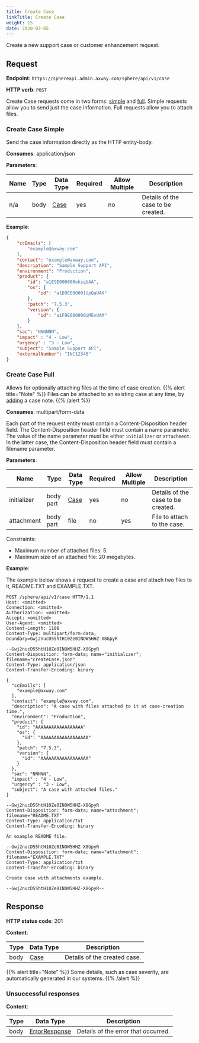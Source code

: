 ```yaml
---
title: Create Case
linkTitle: Create Case
weight: 15
date: 2020-03-05
---
```


Create a new support case or customer enhancement request.

## Request

**Endpoint**: `https://sphereapi.admin.axway.com/sphere/api/v1/case`

**HTTP verb**: `POST`

Create Case requests come in two forms: [simple](#create-case-simple) and [full](#create-case-full).
Simple requests allow you to send just the case information. Full requests allow you to attach files.

### Create Case Simple

Send the case information directly as the HTTP entity-body.

**Consumes**: application/json

**Parameters**:

| Name | Type | Data Type                                  | Required | Allow Multiple | Description |
|------|------|--------------------------------------------|----------|----------------|-------------|
| n/a  | body | [Case](/docs/shared_services/supportapi/formats/create_case_req/#case) |      yes |             no | Details of the case to be created. |

**Example**:

```json
{
    "ccEmails": [
        "example@axway.com"
    ],
    "contact": "example@axway.com",
    "description": "Sample Support API",
    "environment": "Production",
    "product": {
        "id": "a1E9E000000oksqUAA",
        "os": {
            "id": "a1D9E000001UpQaUAK"
        },
        "patch": "7.5.3",
        "version": {
            "id": "a1F9E000000iMEvUAM"
        }
    },
    "sac": "NNNNNN",
    "impact" : "4 - Low",
    "urgency" : "3 - Low",
    "subject": "Sample Support API",
    "externalNumber": "INC12345"
}
```

### Create Case Full

Allows for optionally attaching files at the time of case creation.
{{% alert title="Note" %}}
Files can be attached to an existing case at any time, by [adding](/docs/shared_services/supportapi/methods/add_note/#add-note-full) a case note.
{{% /alert %}}

**Consumes**: multipart/form-data

Each part of the request entity must contain a Content-Disposition header field. The Content-Disposition header field must contain a name parameter. The value of the name parameter must be either `initializer` or `attachment`. In the latter case, the Content-Disposition header field must contain a filename parameter.

**Parameters**:

| Name        | Type      | Data Type                                  | Required | Allow Multiple | Description |
|-------------|-----------|--------------------------------------------|----------|----------------|-------------|
| initializer | body part | [Case](/docs/shared_services/supportapi/formats/create_case_req/#case) |      yes |             no | Details of the case to be created. |
| attachment  | body part | file                                       |       no |            yes | File to attach to the case. |

Constraints:

* Maximum number of attached files: 5.
* Maximum size of an attached file: 20 megabytes.

**Example**:

The example below shows a request to create a case and attach two files to it, README.TXT and EXAMPLE.TXT.

```
POST /sphere/api/v1/case HTTP/1.1
Host: <omitted>
Connection: <omitted>
Authorization: <omitted>
Accept: <omitted>
User-Agent: <omitted>
Content-Length: 1106
Content-Type: multipart/form-data; boundary=Gwj2nucD55htH10Ze0INOW5HHZ-X8GpyR

--Gwj2nucD55htH10Ze0INOW5HHZ-X8GpyR
Content-Disposition: form-data; name="initializer"; filename="createCase.json"
Content-Type: application/json
Content-Transfer-Encoding: binary

{
  "ccEmails": [
    "example@axway.com"
  ],
  "contact": "example@axway.com",
  "description": "A case with files attached to it at case-creation time.",
  "environment": "Production",
  "product": {
    "id": "AAAAAAAAAAAAAAAAAA"
    "os": {
      "id": "AAAAAAAAAAAAAAAAAA"
    },
    "patch": "7.5.3",
    "version": {
      "id": "AAAAAAAAAAAAAAAAAA"
    }
  },
  "sac": "NNNNN",
  "impact" : "4 - Low",
  "urgency" : "3 - Low",
  "subject": "A case with attached files."
}

--Gwj2nucD55htH10Ze0INOW5HHZ-X8GpyR
Content-Disposition: form-data; name="attachment"; filename="README.TXT"
Content-Type: application/txt
Content-Transfer-Encoding: binary

An example README file.

--Gwj2nucD55htH10Ze0INOW5HHZ-X8GpyR
Content-Disposition: form-data; name="attachment"; filename="EXAMPLE.TXT"
Content-Type: application/txt
Content-Transfer-Encoding: binary

Create case with attachments example.

--Gwj2nucD55htH10Ze0INOW5HHZ-X8GpyR--
```

## Response

**HTTP status code**: 201

**Content**:

| Type | Data Type                                  | Description |
|------|--------------------------------------------|-------------|
| body | [Case](/docs/shared_services/supportapi/formats/create_case_res/#case) | Details of the created case. |

{{% alert title="Note" %}}
Some details, such as case severity, are automatically generated in our systems.
{{% /alert %}}

### Unsuccessful responses

**Content**:

| Type | Data Type                                     | Description |
|------|-----------------------------------------------|-------------|
| body | [ErrorResponse](/docs/shared_services/supportapi/formats/error_response) | Details of the error that occurred. |
